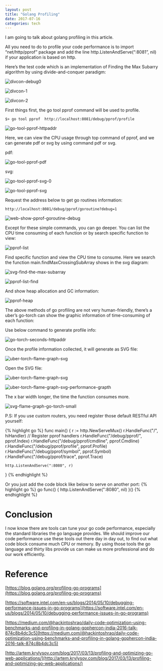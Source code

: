```yaml
---
layout: post
title: "Golang Profiling"
date: 2017-07-16
categories: tech
---
```


I am going to talk about golang profiling in this article.

All you need to do to profile your code performance is to import “net/http/pprof” package and add the line http.ListenAndServe(“:8081”, nil) if your application is based on http.

Here’s the test code which is an implementation of Finding the Max Subarry algorithm by using divide-and-conquer paradigm:

![divcon-debug0](https://raywangblog.files.wordpress.com/2017/07/divcon-debug0.png?w=1100)

![divcon-1](https://raywangblog.files.wordpress.com/2017/07/divcon-1.png?w=1100)

![divcon-2](https://raywangblog.files.wordpress.com/2017/07/divcon-2.png?w=1100)

First things first, the go tool pprof command will be used to profile.
```
$> go tool pprof  http://localhost:8081/debug/pprof/profile
```

![go-tool-pprof-httpaddr](https://raywangblog.files.wordpress.com/2017/07/go-tool-pprof-httpaddr.png?w=1100)

Here, we can view the CPU usage through top command of pprof, and we can generate pdf or svg by using command pdf or svg.

pdf:

![go-tool-pprof-pdf](https://raywangblog.files.wordpress.com/2017/07/go-tool-pprof-pdf.png?w=1100)

svg:

![go-tool-pprof-svg-0](https://raywangblog.files.wordpress.com/2017/07/go-tool-pprof-svg-0.png?w=1100)

![go-tool-pprof-svg](https://raywangblog.files.wordpress.com/2017/07/go-tool-pprof-svg.png?w=1100)

Request the address below to get go routines information:
```
http://localhost:8081/debug/pprof/goroutine?debug=1
```

![web-show-pprof-goroutine-debug](https://raywangblog.files.wordpress.com/2017/07/web-show-pprof-goroutine-debug.png?w=1100)

Except for these simple commands, you can go deeper. You can list the CPU time consuming of each function or by search specific function to view:

![pprof-list](https://raywangblog.files.wordpress.com/2017/07/pprof-list.png?w=1100)

Find specific function and view the CPU time to consume. Here we search the function main.findMaxCrossingSubArray shows in the svg diagram:

![svg-find-the-max-subarray](https://raywangblog.files.wordpress.com/2017/07/svg-find-the-max-subarray.png?w=1100)

![pprof-list-find](https://raywangblog.files.wordpress.com/2017/07/pprof-list-find.png?w=1100)

And show heap allocation and GC information:

![pprof-heap](https://raywangblog.files.wordpress.com/2017/07/pprof-heap.png?w=1100)

The above methods of go profiling are not very human-friendly, there’s a uber’s go-torch can show the graphic information of time-consuming of each function:

Use below command to generate profile info:

![go-torch-seconds-httpaddr](https://raywangblog.files.wordpress.com/2017/07/go-torch-seconds-httpaddr.png?w=1100)

Once the profile information collected, it will generate as SVG file:

![uber-torch-flame-graph-svg](https://raywangblog.files.wordpress.com/2017/07/uber-torch-flame-graph-svg.png?w=1100)

Open the SVG file:

![uber-torch-flame-graph-svg](https://raywangblog.files.wordpress.com/2017/07/uber-torch-flame-graph-svg.png?w=1100)

![uber-torch-flame-graph-svg-performance-grapth](https://raywangblog.files.wordpress.com/2017/07/uber-torch-flame-graph-svg-performance-grapth.png?w=1100)

The x bar width longer, the time the function consumes more.

![svg-flame-graph-go-torch-small](https://raywangblog.files.wordpress.com/2017/07/svg-flame-graph-go-torch-small.png?w=1100)

P.S: If you use custom routers, you need register those default RESTful API yourself:

{% highlight go %}
func main() {
    r := http.NewServeMux()
    r.HandleFunc("/", hiHandler)
    // Register pprof handlers
    r.HandleFunc("/debug/pprof/", pprof.Index)
    r.HandleFunc("/debug/pprof/cmdline", pprof.Cmdline)
    r.HandleFunc("/debug/pprof/profile", pprof.Profile)
    r.HandleFunc("/debug/pprof/symbol", pprof.Symbol)
    r.HandleFunc("/debug/pprof/trace", pprof.Trace)

    http.ListenAndServe(":8080", r)
}
{% endhighlight %}

Or you just add the code block like below to serve on another port:
{% highlight go %}
go func() {
    http.ListenAndServe(":8080", nil)
}()
{% endhighlight %}

# Conclusion

I now know there are tools can tune your go code performance, especially the standard libraries the go language provides. We should improve our code performance use these tools out there day in day out, to find out what code block consume much CPU or memory. By using those tools the go language and thirty libs provide us can make us more professional and do our work  efficiently.

# Reference

[https://blog.golang.org/profiling-go-programs](https://blog.golang.org/profiling-go-programs)

[https://software.intel.com/en-us/blogs/2014/05/10/debugging-performance-issues-in-go-programs](https://software.intel.com/en-us/blogs/2014/05/10/debugging-performance-issues-in-go-programs)

[https://medium.com/@hackintoshrao/daily-code-optimization-using-benchmarks-and-profiling-in-golang-gophercon-india-2016-talk-874c8b4dc3c5](https://medium.com/@hackintoshrao/daily-code-optimization-using-benchmarks-and-profiling-in-golang-gophercon-india-2016-talk-874c8b4dc3c5)

[http://artem.krylysov.com/blog/2017/03/13/profiling-and-optimizing-go-web-applications/](http://artem.krylysov.com/blog/2017/03/13/profiling-and-optimizing-go-web-applications/)